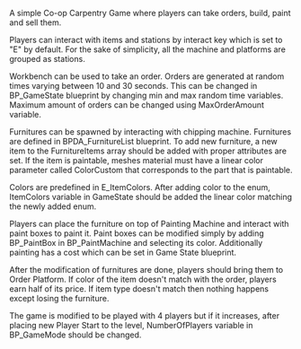 A simple Co-op Carpentry Game where players can take orders, build, paint and sell them.

Players can interact with items and stations by interact key which is set to "E" by default. For the sake of simplicity, all the machine and platforms are grouped as stations.

Workbench can be used to take an order. Orders are generated at random times varying between 10 and 30 seconds. This can be changed in BP_GameState blueprint by changing min and max random time variables. Maximum amount of orders can be changed using MaxOrderAmount variable.

Furnitures can be spawned by interacting with chipping machine. Furnitures are defined in BPDA_FurnitureList blueprint. To add new furniture, a new item to the FurnitureItems array should be added with proper attributes are set. If the item is paintable, meshes material must have a linear color parameter called ColorCustom that corresponds to the part that is paintable.

Colors are predefined in E_ItemColors. After adding color to the enum, ItemColors variable in GameState should be added the linear color matching the newly added enum.

Players can place the furniture on top of Painting Machine and interact with paint boxes to paint it. Paint boxes can be modified simply by adding BP_PaintBox in BP_PaintMachine and selecting its color. Additionally painting has a cost which can be set in Game State blueprint.

After the modification of furnitures are done, players should bring them to Order Platform. If color of the item doesn't match with the order, players earn half of its price. If item type doesn't match then nothing happens except losing the furniture.

The game is modified to be played with 4 players but if it increases, after placing new Player Start to the level, NumberOfPlayers variable in BP_GameMode should be changed. 
